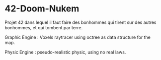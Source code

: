# 42-Doom-Nukem
Projet 42 dans lequel il faut faire des bonhommes qui tirent sur des autres bonhommes, et qui tombent par terre.

Graphic Engine : Voxels raytracer using octree as data structure for the map.

Physic Engine : pseudo-realistic physic, using no real laws.
